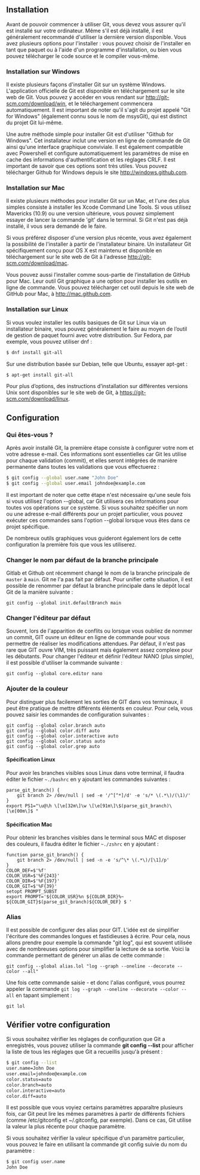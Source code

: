 ## Installation

Avant de pouvoir commencer à utiliser Git, vous devez vous assurer qu'il est installé sur votre ordinateur. Même s'il est déjà installé, il est généralement recommandé d'utiliser la dernière version disponible. Vous avez plusieurs options pour l'installer : vous pouvez choisir de l'installer en tant que paquet ou à l'aide d'un programme d'installation, ou bien vous pouvez télécharger le code source et le compiler vous-même.

### Installation sur Windows

Il existe plusieurs façons d'installer Git sur un système Windows. L'application officielle de Git est disponible en téléchargement sur le site web de Git. Vous pouvez y accéder en vous rendant sur <a href="http://git-scm.com/download/win" target="_blank" title="Link to download GIT">http://git-scm.com/download/win</a>, et le téléchargement commencera automatiquement. Il est important de noter qu'il s'agit du projet appelé "Git for Windows" (également connu sous le nom de msysGit), qui est distinct du projet Git lui-même.

Une autre méthode simple pour installer Git est d'utiliser "Github for Windows". Cet installateur inclut une version en ligne de commande de Git ainsi qu'une interface graphique conviviale. Il est également compatible avec Powershell et configure automatiquement les paramètres de mise en cache des informations d'authentification et les réglages CRLF. Il est important de savoir que ces options sont très utiles. Vous pouvez télécharger Github for Windows depuis le site <a href="http://windows.github.com" target="_blank" title="http://windows.github.com">http://windows.github.com</a>.

### Installation sur Mac

Il existe plusieurs méthodes pour installer Git sur un Mac, et l'une des plus simples consiste à installer les Xcode Command Line Tools. Si vous utilisez Mavericks (10.9) ou une version ultérieure, vous pouvez simplement essayer de lancer la commande 'git' dans le terminal. Si Git n'est pas déjà installé, il vous sera demandé de le faire.

Si vous préférez disposer d'une version plus récente, vous avez également la possibilité de l'installer à partir de l'installateur binaire. Un installateur Git spécifiquement conçu pour OS X est maintenu et disponible en téléchargement sur le site web de Git à l'adresse <a href="http://git-scm.com/download/mac" target="_blank" title="http://git-scm.com/download/mac">http://git-scm.com/download/mac</a>.

Vous pouvez aussi l’installer comme sous-partie de l’installation de GitHub pour Mac. Leur outil Git graphique a une option pour installer les outils en ligne de commande. Vous pouvez télécharger cet outil depuis le site web de GitHub pour Mac, à <a href="http://mac.github.com" target="_blank" title="http://mac.github.com">http://mac.github.com</a>.

### Installation sur Linux

Si vous voulez installer les outils basiques de Git sur Linux via un installateur binaire, vous pouvez généralement le faire au moyen de l’outil de gestion de paquet fourni avec votre distribution. Sur Fedora, par exemple, vous pouvez utiliser dnf :

```bash
$ dnf install git-all
```

Sur une distribution basée sur Debian, telle que Ubuntu, essayer apt-get :

```bash
$ apt-get install git-all
```

Pour plus d’options, des instructions d’installation sur différentes versions Unix sont disponibles sur le site web de Git, à <a href="https://git-scm.com/download/linux" target="_blank" title="https://git-scm.com/download/linux">https://git-scm.com/download/linux</a>.

## Configuration

### Qui êtes-vous ?

Après avoir installé Git, la première étape consiste à configurer votre nom et votre adresse e-mail. Ces informations sont essentielles car Git les utilise pour chaque validation (commit), et elles seront intégrées de manière permanente dans toutes les validations que vous effectuerez :

```bash
$ git config --global user.name "John Doe"
$ git config --global user.email johndoe@example.com
```

Il est important de noter que cette étape n'est nécessaire qu'une seule fois si vous utilisez l'option --global, car Git utilisera ces informations pour toutes vos opérations sur ce système. Si vous souhaitez spécifier un nom ou une adresse e-mail différents pour un projet particulier, vous pouvez exécuter ces commandes sans l'option --global lorsque vous êtes dans ce projet spécifique.

De nombreux outils graphiques vous guideront également lors de cette configuration la première fois que vous les utiliserez.

### Changer le nom par défaut de la branche principale

Gitlab et Github ont récemment changé le nom de la branche principale de `master` à `main`. Git ne l'a pas fait par défaut. Pour unifier cette situation, il est possible de renommer par défaut la branche principale dans le dépôt local Git de la manière suivante : 

```
git config --global init.defaultBranch main
```

### Changer l'éditeur par défaut

Souvent, lors de l'apparition de conflits ou lorsque vous oubliez de nommer un commit, GIT ouvre un éditeur en ligne de commande pour vous permettre de réaliser les modifications attendues. Par défaut, il n'est pas rare que GIT ouvre VIM, très puissant mais également assez complexe pour les débutants. Pour changer l'éditeur et définir l'éditeur NANO (plus simple), il est possible d'utiliser la commande suivante : 

```
git config --global core.editor nano
```

### Ajouter de la couleur

Pour distinguer plus facilement les sorties de GIT dans vos terminaux, il peut être pratique de mettre différents éléments en couleur. Pour cela, vous pouvez saisir les commandes de configuration suivantes : 

```
git config --global color.branch auto
git config --global color.diff auto
git config --global color.interactive auto
git config --global color.status auto
git config --global color.grep auto
```

#### Spécification Linux

Pour avoir les branches visibles sous Linux dans votre terminal, il faudra éditer le fichier `~./bashrc` en y ajoutant les commandes suivantes :

```
parse_git_branch() {
    git branch 2> /dev/null | sed -e '/^[^*]/d' -e 's/* \(.*\)/(\1)/'
}
export PS1="\u@\h \[\e[32m\]\w \[\e[91m\]\$(parse_git_branch)\[\e[00m\]$ "
```

#### Spécification Mac

Pour obtenir les branches visibles dans le terminal sous MAC et disposer des couleurs, il faudra éditer le fichier `~./zshrc` en y ajoutant : 

```
function parse_git_branch() {
    git branch 2> /dev/null | sed -n -e 's/^\* \(.*\)/[\1]/p'
}
COLOR_DEF=$'%f'
COLOR_USR=$'%F{243}'
COLOR_DIR=$'%F{197}'
COLOR_GIT=$'%F{39}'
setopt PROMPT_SUBST
export PROMPT='${COLOR_USR}%n ${COLOR_DIR}%~ ${COLOR_GIT}$(parse_git_branch)${COLOR_DEF} $ '
```

### Alias

Il est possible de configurer des alias pour GIT. L'idée est de simplifier l'écriture des commandes longues et fastidieuses à écrire. Pour cela, nous allons prendre pour exemple la commande "git log", qui est souvent utilisée avec de nombreuses options pour simplifier la lecture de sa sortie. Voici la commande permettant de générer un alias de cette commande : 

```
git config --global alias.lol "log --graph --oneline --decorate --color --all"
```

Une fois cette commande saisie - et donc l'alias configuré, vous pourrez appeler la commande `git log --graph --oneline --decorate --color --all` en tapant simplement :

```
git lol
```

## Vérifier votre configuration

Si vous souhaitez vérifier les réglages de configuration que Git a enregistrés, vous pouvez utiliser la commande **git config --list** pour afficher la liste de tous les réglages que Git a recueillis jusqu'à présent :

```bash
$ git config --list
user.name=John Doe
user.email=johndoe@example.com
color.status=auto
color.branch=auto
color.interactive=auto
color.diff=auto
```

Il est possible que vous voyiez certains paramètres apparaître plusieurs fois, car Git peut lire les mêmes paramètres à partir de différents fichiers (comme /etc/gitconfig et ~/.gitconfig, par exemple). Dans ce cas, Git utilise la valeur la plus récente pour chaque paramètre.

Si vous souhaitez vérifier la valeur spécifique d'un paramètre particulier, vous pouvez le faire en utilisant la commande git config suivie du nom du paramètre :

```bash
$ git config user.name
John Doe
```
